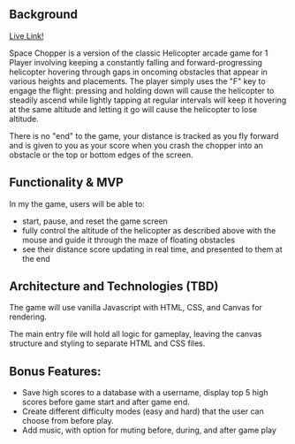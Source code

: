 ## Background

[Live Link!](https://sheriffhoodie.github.io/space-chopper/)

Space Chopper is a version of the classic Helicopter arcade game for 1 Player involving keeping a constantly falling and forward-progressing helicopter hovering through gaps in oncoming obstacles that appear in various heights and placements. The player simply uses the "F" key to engage the flight: pressing and holding down will cause the helicopter to steadily ascend while lightly tapping at regular intervals will keep it hovering at the same altitude and letting it go will cause the helicopter to lose altitude.

There is no "end" to the game, your distance is tracked as you fly forward and is given to you as your score when you crash the chopper into an obstacle or the top or bottom edges of the screen.

## Functionality & MVP

In my the game, users will be able to:

* start, pause, and reset the game screen
* fully control the altitude of the helicopter as described above with the mouse and guide it through the maze of floating obstacles
* see their distance score updating in real time, and presented to them at the end


## Architecture and Technologies (TBD)

The game will use vanilla Javascript with HTML, CSS, and Canvas for rendering.

The main entry file will hold all logic for gameplay, leaving the canvas structure and styling to separate HTML and CSS files.

## Bonus Features:

* Save high scores to a database with a username, display top 5 high scores before game start and after game end.
* Create different difficulty modes (easy and hard) that the user can choose from before play.
* Add music, with option for muting before, during, and after game play
